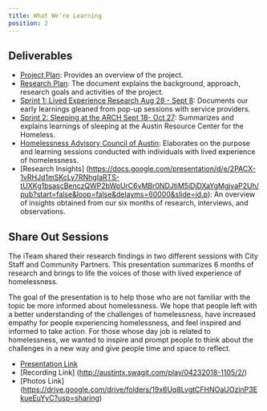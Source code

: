 ```yaml
---
title: What We're Learning
position: 2
---
```


## Deliverables

* [Project Plan](https://docs.google.com/document/d/17_YGSKrM8yVcdg8krNv0atT8g034LNwdS_jSN2Kp26s/edit?usp=sharing): Provides an overview of the project.
* [Research Plan](https://docs.google.com/document/d/1By9fQ2VHCA_XXeU2h9K3SAikTs5D4o47_sjU3xogUT0/edit?usp=sharing): The document explains the background, approach, research goals and activities of the project.
* [Sprint 1: Lived Experience Research Aug 28 - Sept 8](https://docs.google.com/document/d/1Ou0MFxoZL80ZeuPqwHALJL7ygwQE4c0bkEciv2wyJpk/edit?usp=sharing): Documents our early learnings gleaned from pop-up sessions with service providers.
* [Sprint 2: Sleeping at the ARCH Sept 18- Oct 27](https://docs.google.com/document/d/1e5RWiWoOHIDItWDwGZFA-_vmLULtygoTEesatGNcA-g/edit?usp=sharing): Summarizes and explains learnings of sleeping at the Austin Resource Center for the Homeless.
* [Homelessness Advisory Council of Austin](http://projects.austintexas.io/projects/bloomberg-iteam/about/HACA/): Elaborates on the purpose and learning sessions conducted with individuals with lived experience of homelessness.
* [Research Insights] (https://docs.google.com/presentation/d/e/2PACX-1vRHJd1mSKcLy7RNhgIaRTS-tUXKg1bsascBenczQWP2bWoUrC6vMBr0NDJtiM5iDjDXaYgMgjvaP2Uh/pub?start=false&loop=false&delayms=60000&slide=id.p): An overview of insights obtained from our six months of research, interviews, and observations. 

## Share Out Sessions 
The iTeam shared their research findings in two different sessions with City Staff and Community Partners. This presentation summarizes 6 months of research and brings to life the voices of those with lived experience of homelessness. 

The goal of the presentation is to help those who are not familiar with the topic be more informed about homelessness. We hope that people left with a better understanding of the challenges of homelessness, have increased empathy for people experiencing homelessness, and feel inspired and informed to take action. For those whose day job is related to homelessness, we wanted to inspire and prompt people to think about the challenges in a new way and give people time and space to reflect. 

* [Presentation Link](https://goo.gl/vAkBRh) 
* [Recording Link] (http://austintx.swagit.com/play/04232018-1105/2/) 
* [Photos Link] (https://drive.google.com/drive/folders/19x6Uq8LvgtCFHNOaUOzinP3EkueEuYyC?usp=sharing) 






